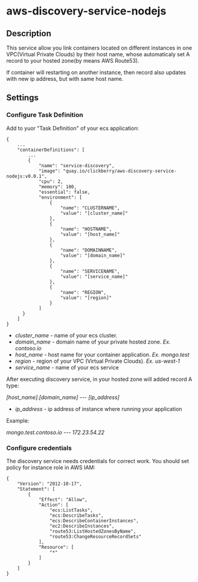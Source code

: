 # aws-discovery-service-nodejs

## Description
This service allow you link containers located on different instances in one VPC(Virtual Private Clouds) by their host name, whose automaticaly set A record to your hosted zone(by means AWS Route53).

If container will restarting on another instance, then record also updates with new ip address, but with same host name.

## Settings
### Configure Task Definition
Add to yuor "Task Definition" of your ecs application:
```
{
    ...
    "containerDefinitions": [
        ...
        {
            "name": "service-discovery",
            "image": "quay.io/clickberry/aws-discovery-service-nodejs:v0.0.1",
            "cpu": 2,
            "memory": 100,
            "essential": false,
            "environment": [
                {
                    "name": "CLUSTERNAME",
                    "value": "[cluster_name]"
                },
                {
                    "name": "HOSTNAME",
                    "value": "[host_name]"
                },
                {
                    "name": "DOMAINNAME",
                    "value": "[domain_name]"
                },
                {
                    "name": "SERVICENAME",
                    "value": "[service_name]"
                },
                {
                    "name": "REGION",
                    "value": "[region]"
                }
            ]
      }
    ]
}
```

* *cluster_name* - name of your ecs cluster.
* *domain_name* - domain name of your private hosted zone. *Ex. contoso.io*
* *host_name* - host name for your container application. *Ex. mongo.test*
* *region* - region of your VPC (Virtual Private Clouds). *Ex. us-west-1*
* *service_name* - name of your ecs service

After executing discovery service, in your hosted zone will added record A type:

*[host_name].[domain_name]* --- *[ip_address]*    
* *ip_address* - ip address of instance where running your application

Example:

*mongo.test.contoso.io --- 172.23.54.22*

### Configure credentials
The discovery service needs credentials for correct work. You should set policy for instance role in AWS IAM:
```
{
    "Version": "2012-10-17",
    "Statement": [
        {
            "Effect": "Allow",
            "Action": [
                "ecs:ListTasks",
                "ecs:DescribeTasks",
                "ecs:DescribeContainerInstances",
                "ec2:DescribeInstances",
                "route53:ListHostedZonesByName",
                "route53:ChangeResourceRecordSets"
            ],
            "Resource": [
                "*"
            ]
        }
    ]
}
```
